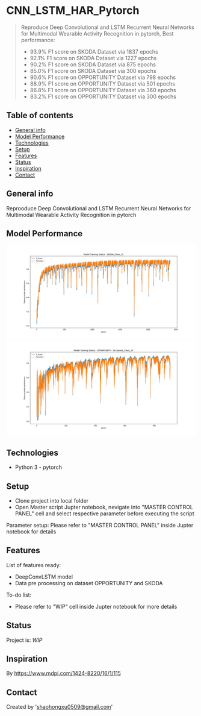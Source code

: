 # CNN_LSTM_HAR_Pytorch
> Reproduce Deep Convolutional and LSTM Recurrent Neural Networks for Multimodal Wearable Activity Recognition in pytorch, Best performance: 
> * 93.9% F1 score on SKODA Dataset via 1837 epochs
> * 92.1% F1 score on SKODA Dataset via 1227 epochs
> * 90.2% F1 score on SKODA Dataset via 875 epochs
> * 85.0% F1 score on SKODA Dataset via 300 epochs
> * 90.6% F1 score on OPPORTUNITY Dataset via 798 epochs
> * 88.9% F1 score on OPPORTUNITY Dataset via 501 epochs
> * 86.8% F1 score on OPPORTUNITY Dataset via 360 epochs
> * 83.2% F1 score on OPPORTUNITY Dataset via 300 epochs

## Table of contents
* [General info](#general-info)
* [Model Performance](#Model-Performance)
* [Technologies](#technologies)
* [Setup](#setup)
* [Features](#features)
* [Status](#status)
* [Inspiration](#inspiration)
* [Contact](#contact)

## General info
Reprooduce Deep Convolutional and LSTM Recurrent Neural Networks for Multimodal Wearable Activity Recognition in pytorch

## Model Performance
![Example Demo1](https://github.com/MagicSHX/CNN_LSTM_HAR_Pytorch/blob/main/img/SKODA_Class_11.png)
![Example Demo2](https://github.com/MagicSHX/CNN_LSTM_HAR_Pytorch/blob/main/img/OPPORTUNITY%20-%2018%20classes_Class_18.png)

## Technologies
* Python 3 - pytorch

## Setup
* Clone project into local folder
* Open Master script Jupter notebook, nevigate into "MASTER CONTROL PANEL" cell and select respective parameter before executing the script

Parameter setup:
Please refer to "MASTER CONTROL PANEL" inside Jupter notebook for details

## Features
List of features ready:
* DeepConvLSTM model
* Data pre processing on dataset OPPORTUNITY and SKODA

To-do list:
* Please refer to "WIP" cell inside Jupter notebook for more details

## Status
Project is: _WIP_

## Inspiration
By https://www.mdpi.com/1424-8220/16/1/115

## Contact
Created by 'shaohongxu0509@gmail.com'